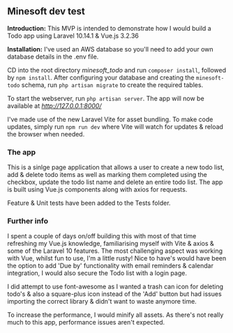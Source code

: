 
##   Minesoft dev test
**Introduction:**
This MVP is intended to demonstrate how I would build a Todo app using Laravel 10.14.1 & Vue.js 3.2.36

**Installation:**
I've used an AWS database so you'll need to add your own database details in the .env file.

CD into the root directory *minesoft_todo* and run `composer install`, followed by `npm install`.
After configuring your database and creating the `minesoft-todo` schema, run `php artisan migrate` to create the required tables.

To start the webserver, run `php artisan server`.
The app will now be available at *http://127.0.0.1:8000/*

I've made use of the new Laravel Vite for asset bundling. 
To make code updates, simply run `npm run dev` where Vite will watch for updates & reload the browser when needed.

### The app
This is a sinlge page application that allows a user to create a new todo list, add & delete todo items as well as marking them completed using the checkbox, update the todo list name and delete an entire todo list.
The app is built using Vue.js components along with axios for requests.

Feature & Unit tests have been added to the Tests folder.

### Further info
I spent a couple of days on/off building this with most of that time refreshing my Vue.js knowledge, familiarising myself with Vite & axios & some of the Laravel 10 features.
The most challenging aspect was working with Vue, whilst fun to use, I'm a little rusty!
Nice to have's would have been the option to add 'Due by' functionality with email reminders & calendar integration, I would also secure the Todo list with a login page. 

I did attempt to use font-awesome as I wanted a trash can icon for deleting todo's & also a square-plus icon instead of the 'Add' button but had issues importing the correct library & didn't want to waste anymore time.

To increase the performance, I would minify all assets. As there's not really much to this app, performance issues aren't expected.
